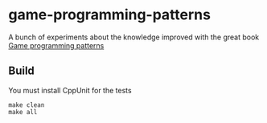 # game-programming-patterns

A bunch of experiments about the knowledge improved with the great book [Game programming patterns](http://gameprogrammingpatterns.com/)  

## Build 

You must install CppUnit for the tests

```
make clean
make all
```
